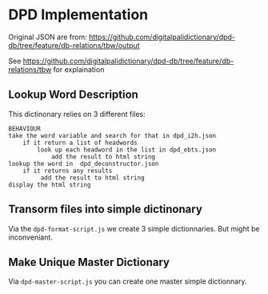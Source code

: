 # DPD Implementation

Original JSON are from: https://github.com/digitalpalidictionary/dpd-db/tree/feature/db-relations/tbw/output

See https://github.com/digitalpalidictionary/dpd-db/tree/feature/db-relations/tbw for explaination

## Lookup Word Description

This dictinonary relies on 3 different files:

    BEHAVIOUR
    take the word variable and search for that in dpd_i2h.json
    	if it return a list of headwords
    		look up each headword in the list in dpd_ebts.json
    			add the result to html string
    lookup the word in  dpd_deconstructor.json
    	if it returns any results
    		 add the result to html string
    display the html string

## Transorm files into simple dictinonary

Via the `dpd-format-script.js` we create 3 simple dictionnaries. But might be inconveniant.

## Make Unique Master Dictionary

Via `dpd-master-script.js` you can create one master simple dictionnary.